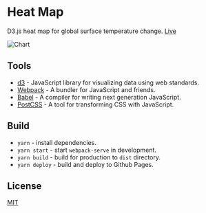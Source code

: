 # Heat Map

<p>D3.js heat map for global surface temperature change. <a href="https://azdanov.github.io/heat-map/">Live</a></p>

![Chart](https://user-images.githubusercontent.com/6123841/43853585-3e888cd8-9b49-11e8-99df-cce8f60bc448.png)

## Tools

- [d3](https://d3js.org/) - JavaScript library for visualizing data using web standards.
- [Webpack](https://webpack.js.org/) - A bundler for JavaScript and friends.
- [Babel](https://babeljs.io/) - A compiler for writing next generation JavaScript.
- [PostCSS](https://postcss.org/) - A tool for transforming CSS with JavaScript.

## Build

- `yarn` - install dependencies.
- `yarn start` - start `webpack-serve` in development.
- `yarn build` - build for production to `dist` directory.
- `yarn deploy` - build and deploy to Github Pages.

## License

[MIT](./LICENSE)
